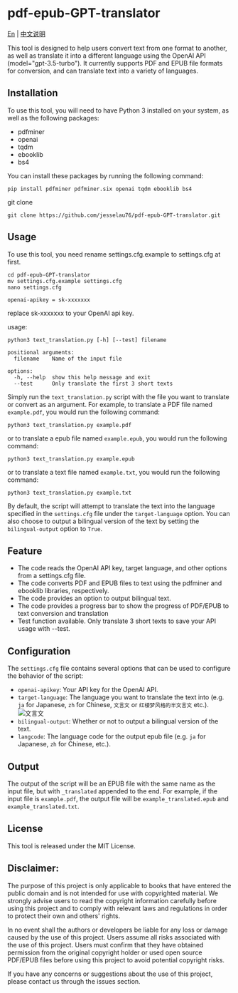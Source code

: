 # pdf-epub-GPT-translator

[En](https://github.com/jesselau76/pdf-epub-GPT-translator/blob/main/README.md) | [中文说明](https://github.com/jesselau76/pdf-epub-GPT-translator/blob/main/README-zh.md)

This tool is designed to help users convert text from one format to another, as well as translate it into a different language using the OpenAI API (model="gpt-3.5-turbo"). It currently supports PDF and EPUB file formats for conversion, and can translate text into a variety of languages.

## Installation

To use this tool, you will need to have Python 3 installed on your system, as well as the following packages:

- pdfminer
- openai
- tqdm
- ebooklib
- bs4

You can install these packages by running the following command:
```
pip install pdfminer pdfminer.six openai tqdm ebooklib bs4
```

git clone

```
git clone https://github.com/jesselau76/pdf-epub-GPT-translator.git
```

## Usage

To use this tool, you need rename settings.cfg.example to settings.cfg at first.
```
cd pdf-epub-GPT-translator
mv settings.cfg.example settings.cfg
nano settings.cfg
```

```
openai-apikey = sk-xxxxxxx
```
replace sk-xxxxxxx to your OpenAI api key.

usage: 
```
python3 text_translation.py [-h] [--test] filename

positional arguments:
  filename    Name of the input file

options:
  -h, --help  show this help message and exit
  --test      Only translate the first 3 short texts
```

Simply run the `text_translation.py` script with the file you want to translate or convert as an argument. For example, to translate a PDF file named `example.pdf`, you would run the following command:

```
python3 text_translation.py example.pdf
```
or to translate a epub file named `example.epub`, you would run the following command:
```
python3 text_translation.py example.epub
```

or to translate a text file named `example.txt`, you would run the following command:
```
python3 text_translation.py example.txt
```

By default, the script will attempt to translate the text into the language specified in the `settings.cfg` file under the `target-language` option. You can also choose to output a bilingual version of the text by setting the `bilingual-output` option to `True`.

## Feature
- The code reads the OpenAI API key, target language, and other options from a settings.cfg file.
- The code converts PDF and EPUB files to text using the pdfminer and ebooklib libraries, respectively.
- The code provides an option to output bilingual text.
- The code provides a progress bar to show the progress of PDF/EPUB to text conversion and translation
- Test function available. Only translate 3 short texts to save your API usage with --test.

## Configuration

The `settings.cfg` file contains several options that can be used to configure the behavior of the script:

- `openai-apikey`: Your API key for the OpenAI API.
- `target-language`: The language you want to translate the text into (e.g. `ja` for Japanese, `zh` for Chinese, `文言文` or `红楼梦风格的半文言文` etc.).
![文言文](https://user-images.githubusercontent.com/40444824/223943798-4faf91a0-05ec-4a4e-9731-ba80bc9845c2.png)
- `bilingual-output`: Whether or not to output a bilingual version of the text.
- `langcode`: The language code for the output epub file (e.g. `ja` for Japanese, `zh` for Chinese, etc.).

## Output


The output of the script will be an EPUB file with the same name as the input file, but with `_translated` appended to the end. For example, if the input file is `example.pdf`, the output file will be `example_translated.epub` and `example_translated.txt`.

## License

This tool is released under the MIT License.

## Disclaimer:

The purpose of this project is only applicable to books that have entered the public domain and is not intended for use with copyrighted material. We strongly advise users to read the copyright information carefully before using this project and to comply with relevant laws and regulations in order to protect their own and others' rights.

In no event shall the authors or developers be liable for any loss or damage caused by the use of this project. Users assume all risks associated with the use of this project. Users must confirm that they have obtained permission from the original copyright holder or used open source PDF/EPUB files before using this project to avoid potential copyright risks.

If you have any concerns or suggestions about the use of this project, please contact us through the issues section.
